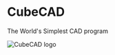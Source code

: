 # CubeCAD
The World's Simplest CAD program

![CubeCAD logo](https://github.com/user-attachments/assets/b0208b07-d8bd-41dc-8dbe-345e7d6b592a)
